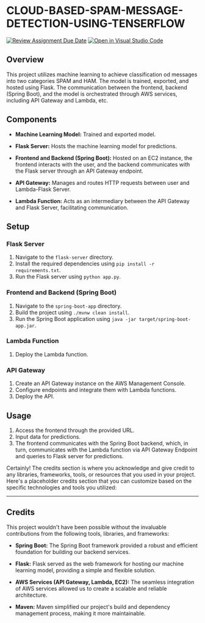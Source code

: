 # CLOUD-BASED-SPAM-MESSAGE-DETECTION-USING-TENSERFLOW

[![Review Assignment Due Date](https://classroom.github.com/assets/deadline-readme-button-24ddc0f5d75046c5622901739e7c5dd533143b0c8e959d652212380cedb1ea36.svg)](https://classroom.github.com/a/baoI509C)
[![Open in Visual Studio Code](https://classroom.github.com/assets/open-in-vscode-718a45dd9cf7e7f842a935f5ebbe5719a5e09af4491e668f4dbf3b35d5cca122.svg)](https://classroom.github.com/online_ide?assignment_repo_id=13160908&assignment_repo_type=AssignmentRepo)

## Overview

This project utilizes machine learning to achieve classification od messages into two categories SPAM and HAM. The model is trained, exported, and hosted using Flask. The communication between the frontend, backend (Spring Boot), and the model is orchestrated through AWS services, including API Gateway and Lambda, etc.

## Components

- **Machine Learning Model:** Trained and exported model.

- **Flask Server:** Hosts the machine learning model for predictions.

- **Frontend and Backend (Spring Boot):** Hosted on an EC2 instance, the frontend interacts with the user, and the backend communicates with the Flask server through an API Gateway endpoint.

- **API Gateway:** Manages and routes HTTP requests between user and Lambda-Flask Server.

- **Lambda Function:** Acts as an intermediary between the API Gateway and Flask Server, facilitating communication.

## Setup

### Flask Server

1. Navigate to the `flask-server` directory.
2. Install the required dependencies using `pip install -r requirements.txt`.
3. Run the Flask server using `python app.py`.

### Frontend and Backend (Spring Boot)

1. Navigate to the `spring-boot-app` directory.
2. Build the project using `./mvnw clean install`.
3. Run the Spring Boot application using `java -jar target/spring-boot-app.jar`.

### Lambda Function

1. Deploy the Lambda function.

### API Gateway

1. Create an API Gateway instance on the AWS Management Console.
2. Configure endpoints and integrate them with Lambda functions.
3. Deploy the API.

## Usage

1. Access the frontend through the provided URL.
2. Input data for predictions.
3. The frontend communicates with the Spring Boot backend, which, in turn, communicates with the Lambda function via API Gateway Endpoint and queries to Flask server for predictions.

Certainly! The credits section is where you acknowledge and give credit to any libraries, frameworks, tools, or resources that you used in your project. Here's a placeholder credits section that you can customize based on the specific technologies and tools you utilized:

---

## Credits

This project wouldn't have been possible without the invaluable contributions from the following tools, libraries, and frameworks:

- **Spring Boot:** The Spring Boot framework provided a robust and efficient foundation for building our backend services.

- **Flask:** Flask served as the web framework for hosting our machine learning model, providing a simple and flexible solution.

- **AWS Services (API Gateway, Lambda, EC2):** The seamless integration of AWS services allowed us to create a scalable and reliable architecture.

- **Maven:** Maven simplified our project's build and dependency management process, making it more maintainable.
